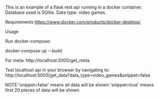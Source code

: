 This is an example of a flask rest api running in a docker container. Database used is SQlite. Data type: video games.

Requirements https://www.docker.com/products/docker-desktop/

Usage

Run docker-compose:

docker-compose up --build

For meta: http://localhost:5000/get_meta

Test localhost api in your browser by navigating to: http://localhost:5000/get_data?data_type=video_games&snippet=false


NOTE:'snippet=false' means all data will be shown 'snippet=true' means first 20 pieces of data will be shown
